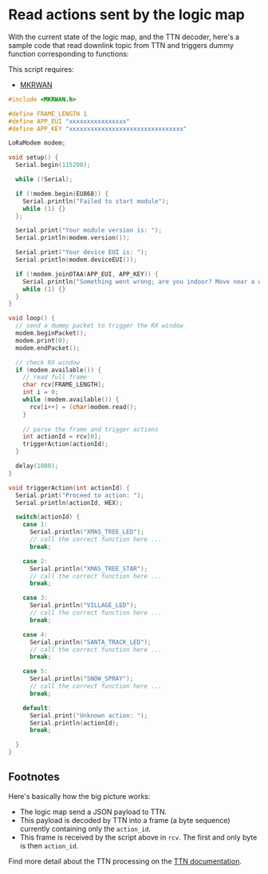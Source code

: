 # Read actions sent by the logic map

With the current state of the logic map, and the TTN decoder, here's a sample code that read downlink topic from TTN and triggers dummy function corresponding to functions:

This script requires:
- [MKRWAN](https://downloads.arduino.cc/libraries/github.com/arduino-libraries/MKRWAN-1.1.0.zip)

```c++
#include <MKRWAN.h>

#define FRAME_LENGTH 1
#define APP_EUI "xxxxxxxxxxxxxxxx"
#define APP_KEY "xxxxxxxxxxxxxxxxxxxxxxxxxxxxxxxx"

LoRaModem modem;

void setup() {
  Serial.begin(115200);

  while (!Serial);

  if (!modem.begin(EU868)) {
    Serial.println("Failed to start module");
    while (1) {}
  };

  Serial.print("Your module version is: ");
  Serial.println(modem.version());

  Serial.print("Your device EUI is: ");
  Serial.println(modem.deviceEUI());

  if (!modem.joinOTAA(APP_EUI, APP_KEY)) {
    Serial.println("Something went wrong; are you indoor? Move near a window and retry");
    while (1) {}
  }
}

void loop() {
  // send a dummy packet to trigger the RX window
  modem.beginPacket();
  modem.print(0);
  modem.endPacket();

  // check RX window
  if (modem.available()) {
    // read full frame
    char rcv[FRAME_LENGTH];
    int i = 0;
    while (modem.available()) {
      rcv[i++] = (char)modem.read();
    }
    
    // parse the frame and trigger actions
    int actionId = rcv[0];
    triggerAction(actionId);
  }

  delay(1000);
}

void triggerAction(int actionId) {
  Serial.print("Proceed to action: ");
  Serial.println(actionId, HEX);

  switch(actionId) {
    case 1:
      Serial.println("XMAS_TREE_LED");
      // call the correct function here ...
      break;

    case 2:
      Serial.println("XMAS_TREE_STAR");
      // call the correct function here ...
      break;

    case 3:
      Serial.println("VILLAGE_LED");
      // call the correct function here ...
      break;

    case 4:
      Serial.println("SANTA_TRACK_LED");
      // call the correct function here ...
      break;

    case 5:
      Serial.println("SNOW_SPRAY");
      // call the correct function here ...
      break;

    default:
      Serial.print("Unknown action: ");
      Serial.println(actionId);
      break;

  }
}
```

## Footnotes

Here's basically how the big picture works:

- The logic map send a JSON payload to TTN.
- This payload is decoded by TTN into a frame (a byte sequence) currently containing only the `action_id`.
- This frame is received by the script above in `rcv`. The first and only byte is then `action_id`.

Find more detail about the TTN processing on the [TTN documentation](../TTN/README.md).